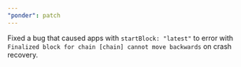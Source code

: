 ```yaml
---
"ponder": patch
---
```


Fixed a bug that caused apps with `startBlock: "latest"` to error with  `Finalized block for chain [chain] cannot move backwards` on crash recovery.
